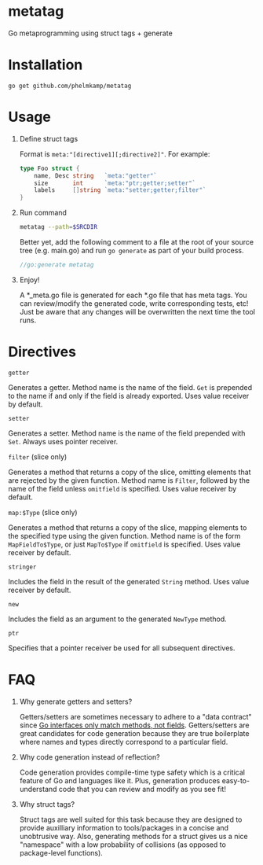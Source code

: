 # metatag
Go metaprogramming using struct tags + generate

# Installation

`go get github.com/phelmkamp/metatag`

# Usage

1. Define struct tags

	Format is `meta:"[directive1][;directive2]"`. For example:
	```go
	type Foo struct {
		name, Desc string   `meta:"getter"`
		size       int      `meta:"ptr;getter;setter"`
		labels     []string `meta:"setter;getter;filter"`
	}
	```

2. Run command

	```bash
	metatag --path=$SRCDIR
	```

	Better yet, add the following comment to a file at the root of your source tree (e.g. main.go)
	and run `go generate` as part of your build process.

	```go
	//go:generate metatag
	```

3. Enjoy!

	A *_meta.go file is generated for each *.go file that has meta tags.
	You can review/modify the generated code, write corresponding tests, etc!
	Just be aware that any changes will be overwritten the next time the tool runs.

# Directives

`getter`

Generates a getter. Method name is the name of the field.
`Get` is prepended to the name if and only if the field is already exported.
Uses value receiver by default.

`setter`

Generates a setter. Method name is the name of the field prepended with `Set`.
Always uses pointer receiver.

`filter` (slice only)

Generates a method that returns a copy of the slice, omitting elements that are rejected by the given function.
Method name is `Filter`, followed by the name of the field unless `omitfield` is specified.
Uses value receiver by default.

`map:$Type` (slice only)

Generates a method that returns a copy of the slice, mapping elements to the specified type using the given function.
Method name is of the form `MapFieldTo$Type`, or just `MapTo$Type` if `omitfield` is specified.
Uses value receiver by default.

`stringer`

Includes the field in the result of the generated `String` method. Uses value receiver by default.

`new`

Includes the field as an argument to the generated `NewType` method.

`ptr`

Specifies that a pointer receiver be used for all subsequent directives.

# FAQ

1. Why generate getters and setters?

	Getters/setters are sometimes necessary to adhere to a "data contract" since [Go interfaces only match methods, not fields](https://github.com/golang/go/issues/23796).
	Getters/setters are great candidates for code generation because they are true boilerplate where names and types directly correspond to a particular field.

2. Why code generation instead of reflection?

	Code generation provides compile-time type safety which is a critical feature of Go and languages like it.
	Plus, generation produces easy-to-understand code that you can review and modify as you see fit!

3. Why struct tags?

	Struct tags are well suited for this task because they are designed to provide auxilliary information to tools/packages in a concise and unobtrusive way.
	Also, generating methods for a struct gives us a nice "namespace" with a low probability of collisions (as opposed to package-level functions).
